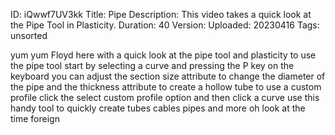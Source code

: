 ID: iQwwf7UV3kk
Title: Pipe
Description: This video takes a quick look at the Pipe Tool in Plasticity.
Duration: 40
Version: 
Uploaded: 20230416
Tags: unsorted

yum yum Floyd here with a quick look at
the pipe tool and plasticity to use the
pipe tool start by selecting a curve and
pressing the P key on the keyboard you
can adjust the section size attribute to
change the diameter of the pipe and the
thickness attribute to create a hollow
tube
to use a custom profile click the select
custom profile option and then click a
curve use this handy tool to quickly
create tubes cables pipes and more oh
look at the time
foreign
